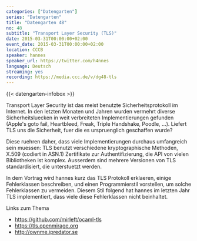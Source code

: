 ```yaml
---
categories: ["Datengarten"]
series: "Datengarten"
title: "Datengarten 48"
no: 48
subtitle: "Transport Layer Security (TLS)"
date: 2015-03-31T00:00:00+02:00
event_date: 2015-03-31T00:00:00+02:00
location: CCCB
speaker: hannes
speaker_url: https://twitter.com/h4nnes
language: Deutsch
streaming: yes
recording: https://media.ccc.de/v/dg48-tls
---
```

{{< datengarten-infobox >}}

Transport Layer Security ist das meist benutzte Sicherheitsprotokoll im
Internet. In den letzten Monaten und Jahren wurden vermehrt diverse
Sicherheitsluecken in weit verbreiteten Implementierungen gefunden
(Apple's goto fail, Heartbleed, Freak, Triple Handshake, Poodle, ...).
Liefert TLS uns die Sicherheit, fuer die es urspruenglich geschaffen
wurde?

Diese ruehren daher, dass viele Implementierungen durchaus umfangreich
sein muessen: TLS benutzt verschiedene kryptographische Methoden, X.509
(codiert in ASN.1) Zertifikate zur Authentifizierung, die API von vielen
Bibliotheken ist komplex. Ausserdem sind mehrere Versionen von TLS
standardisiert, die unterstuetzt werden.

In dem Vortrag wird hannes kurz das TLS Protokoll erklaeren, einige
Fehlerklassen beschreiben, und einen Programmierstil vorstellen, um
solche Fehlerklassen zu vermeiden. Diesem Stil folgend hat hannes im
letzten Jahr TLS implementiert, dass viele diese Fehlerklassen nicht
beinhaltet.

Links zum Thema

-   <https://github.com/mirleft/ocaml-tls>
-   <https://tls.openmirage.org>
-   <http://ownme.ipredator.se>
